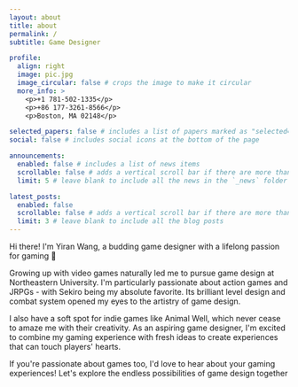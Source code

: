 ```yaml
---
layout: about
title: about
permalink: /
subtitle: Game Designer

profile:
  align: right
  image: pic.jpg
  image_circular: false # crops the image to make it circular
  more_info: >
    <p>+1 781-502-1335</p>
    <p>+86 177-3261-8566</p>
    <p>Boston, MA 02148</p>

selected_papers: false # includes a list of papers marked as "selected={true}"
social: false # includes social icons at the bottom of the page

announcements:
  enabled: false # includes a list of news items
  scrollable: false # adds a vertical scroll bar if there are more than 3 news items
  limit: 5 # leave blank to include all the news in the `_news` folder

latest_posts:
  enabled: false
  scrollable: false # adds a vertical scroll bar if there are more than 3 new posts items
  limit: 3 # leave blank to include all the blog posts
---
```


Hi there! I'm Yiran Wang, a budding game designer with a lifelong passion for gaming 🌱

Growing up with video games naturally led me to pursue game design at Northeastern University. I'm particularly passionate about action games and JRPGs - with Sekiro being my absolute favorite. Its brilliant level design and combat system opened my eyes to the artistry of game design.

I also have a soft spot for indie games like Animal Well, which never cease to amaze me with their creativity. As an aspiring game designer, I'm excited to combine my gaming experience with fresh ideas to create experiences that can touch players' hearts.

If you're passionate about games too, I'd love to hear about your gaming experiences! Let's explore the endless possibilities of game design together
